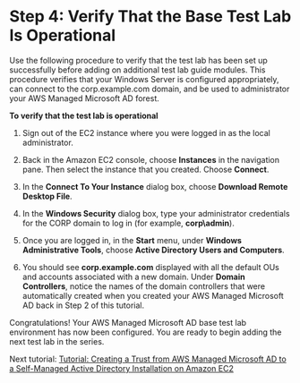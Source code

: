 # Step 4: Verify That the Base Test Lab Is Operational<a name="microsoftadbasestep4"></a>

Use the following procedure to verify that the test lab has been set up successfully before adding on additional test lab guide modules\. This procedure verifies that your Windows Server is configured appropriately, can connect to the corp\.example\.com domain, and be used to administrator your AWS Managed Microsoft AD forest\. 

**To verify that the test lab is operational**

1. Sign out of the EC2 instance where you were logged in as the local administrator\. 

1. Back in the Amazon EC2 console, choose **Instances** in the navigation pane\. Then select the instance that you created\. Choose **Connect**\. 

1. In the **Connect To Your Instance** dialog box, choose **Download Remote Desktop File**\. 

1. In the **Windows Security** dialog box, type your administrator credentials for the CORP domain to log in \(for example, **corp\\admin**\)\.

1. Once you are logged in, in the **Start** menu, under **Windows Administrative Tools**, choose **Active Directory Users and Computers**\. 

1. You should see **corp\.example\.com** displayed with all the default OUs and accounts associated with a new domain\. Under **Domain Controllers**, notice the names of the domain controllers that were automatically created when you created your AWS Managed Microsoft AD back in Step 2 of this tutorial\. 

Congratulations\! Your AWS Managed Microsoft AD base test lab environment has now been configured\. You are ready to begin adding the next test lab in the series\.

Next tutorial: [Tutorial: Creating a Trust from AWS Managed Microsoft AD to a Self\-Managed Active Directory Installation on Amazon EC2](ms_ad_tutorial_test_lab_trust.md)
